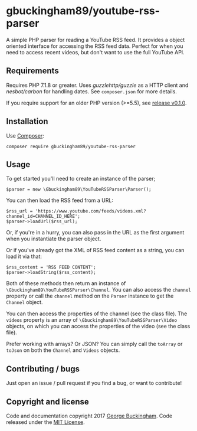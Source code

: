 # gbuckingham89/youtube-rss-parser

A simple PHP parser for reading a YouTube RSS feed. It provides a object oriented interface for accessing the RSS feed data. Perfect for when you need to access recent videos, but don't want to use the full YouTube API.

## Requirements

Requires PHP 7.1.8 or greater. Uses *guzzlehttp/guzzle* as a HTTP client and *nesbot/carbon* for handling dates. See `composer.json` for more details.

If you require support for an older PHP version (>=5.5), see [release v0.1.0](https://github.com/gbuckingham89/youtube-rss-parser/tree/v0.1.0).

## Installation

Use [Composer](http://getcomposer.org):

	composer require gbuckingham89/youtube-rss-parser

## Usage

To get started you'll need to create an instance of the parser;

    $parser = new \Gbuckingham89\YouTubeRSSParser\Parser();

You can then load the RSS feed from a URL:

    $rss_url = 'https://www.youtube.com/feeds/videos.xml?channel_id=CHANNEL_ID_HERE';
    $parser->loadUrl($rss_url);

Or, if you're in a hurry, you can also pass in the URL as the first argument when you instantiate the parser object.

Or if you've already got the XML of RSS feed content as a string, you can load it via that:

    $rss_content = 'RSS FEED CONTENT';
    $parser->loadString($rss_content);

Both of these methods then return an instance of `\Gbuckingham89\YouTubeRSSParser\Channel`. You can also access the `channel` property or call the `channel` method on the `Parser` instance to get the `Channel` object.

You can then access the properties of the channel (see the class file). The `videos` property is an array of `\Gbuckingham89\YouTubeRSSParser\Video` objects, on which you can access the properties of the video (see the class file).

Prefer working with arrays? Or JSON? You can simply call the `toArray` or `toJson` on both the `Channel` and `Videos` objects.

## Contributing / bugs

Just open an issue / pull request if you find a bug, or want to contribute!

## Copyright and license

Code and documentation copyright 2017 [George Buckingham](https://www.georgebuckingham.com). Code released under the [MIT License](https://github.com/gbuckingham89/eloquent-uuid/blob/master/LICENSE).
